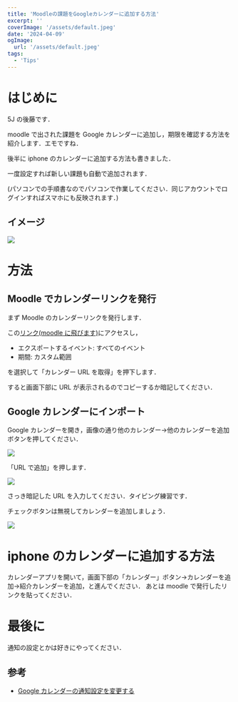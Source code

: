 ```yaml
---
title: 'Moodleの課題をGoogleカレンダーに追加する方法'
excerpt: ''
coverImage: '/assets/default.jpeg'
date: '2024-04-09'
ogImage:
  url: '/assets/default.jpeg'
tags:
  - 'Tips'
---
```


# はじめに

5J の後藤です．

moodle で出された課題を Google カレンダーに追加し，期限を確認する方法を紹介します．エモですね．

後半に iphone のカレンダーに追加する方法も書きました．

一度設定すれば新しい課題も自動で追加されます．

(パソコンでの手順書なのでパソコンで作業してください．同じアカウントでログインすればスマホにも反映されます．)

## イメージ

![](/images/320772094-ebd10e8f-50d2-447c-8391-2739c32b3105.png)

# 方法

## Moodle でカレンダーリンクを発行

まず Moodle のカレンダーリンクを発行します．

この[リンク(moodle に飛びます)](https://edu.ichinoseki.ac.jp/moodle/calendar/export.php?)にアクセスし，

- エクスポートするイベント: すべてのイベント
- 期間: カスタム範囲

を選択して「カレンダー URL を取得」を押下します．

すると画面下部に URL が表示されるのでコピーするか暗記してください．

## Google カレンダーにインポート

Google カレンダーを開き，画像の通り他のカレンダー->他のカレンダーを追加ボタンを押してください．

![](/images/320772731-47786f5c-9c6a-4ba5-9943-7fffaf96482f.png)

「URL で追加」を押します．

![](/images/320772863-f6543665-fcfc-4668-9bbb-7ab8dbbec194.png)

さっき暗記した URL を入力してください．タイピング練習です．

チェックボタンは無視してカレンダーを追加しましょう．

![](/images/320773038-6a2ae358-58c9-4294-aab3-8b9ddae032d5.png)

# iphone のカレンダーに追加する方法

カレンダーアプリを開いて，画面下部の「カレンダー」ボタン->カレンダーを追加->紹介カレンダーを追加，と進んでください．
あとは moodle で発行したリンクを貼ってください．

# 最後に

通知の設定とかは好きにやってください．

## 参考

- [Google カレンダーの通知設定を変更する](https://support.google.com/calendar/answer/37242?hl=ja&co=GENIE.Platform%3DDesktop)
